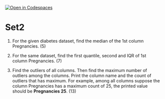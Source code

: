 [![Open in Codespaces](https://classroom.github.com/assets/launch-codespace-f4981d0f882b2a3f0472912d15f9806d57e124e0fc890972558857b51b24a6f9.svg)](https://classroom.github.com/open-in-codespaces?assignment_repo_id=9670363)
# Set2

1. For the given diabetes dataset, find the median of the 1st column Pregnancies. (5)

2. For the same dataset, find the first quantile, second and IQR of 1st column Pregnancies. (7)

3. Find the outliers of all columns. Then find the maximum number of outliers among the columns. Print the column name and the count of outliers that has maximum. For example, among all columns suppose the column Pregnancies has a maximum count of 25, the printed value should be __Pregnancies 25__. (13)
